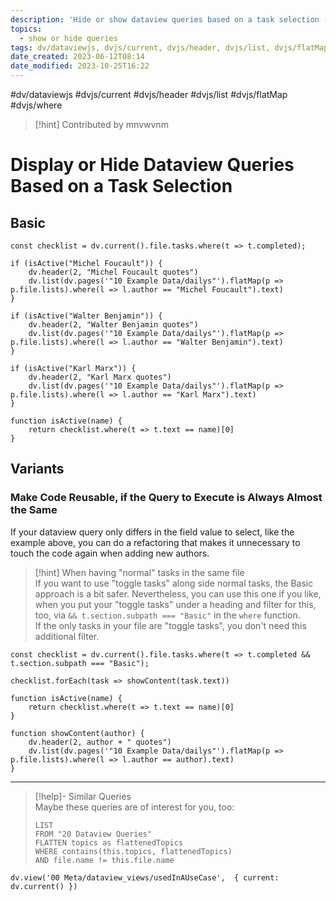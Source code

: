 ```yaml
---
description: 'Hide or show dataview queries based on a task selection ("toggle tasks")'
topics:
  - show or hide queries
tags: dv/dataviewjs, dvjs/current, dvjs/header, dvjs/list, dvjs/flatMap, dvjs/where
date_created: 2023-06-12T08:14
date_modified: 2023-10-25T16:22
---
```


#dv/dataviewjs #dvjs/current #dvjs/header #dvjs/list #dvjs/flatMap #dvjs/where

> [!hint] Contributed by mnvwvnm

# Display or Hide Dataview Queries Based on a Task Selection

## Basic

```dataviewjs
const checklist = dv.current().file.tasks.where(t => t.completed);

if (isActive("Michel Foucault")) {
    dv.header(2, "Michel Foucault quotes")
    dv.list(dv.pages('"10 Example Data/dailys"').flatMap(p => p.file.lists).where(l => l.author == "Michel Foucault").text)
}

if (isActive("Walter Benjamin")) {
    dv.header(2, "Walter Benjamin quotes")
    dv.list(dv.pages('"10 Example Data/dailys"').flatMap(p => p.file.lists).where(l => l.author == "Walter Benjamin").text)
}

if (isActive("Karl Marx")) {
    dv.header(2, "Karl Marx quotes")
    dv.list(dv.pages('"10 Example Data/dailys"').flatMap(p => p.file.lists).where(l => l.author == "Karl Marx").text)
}

function isActive(name) {
	return checklist.where(t => t.text == name)[0]
} 
```

## Variants

### Make Code Reusable, if the Query to Execute is Always Almost the Same

If your dataview query only differs in the field value to select, like the example above, you can do a refactoring that makes it unnecessary to touch the code again when adding new authors.

> [!hint] When having "normal" tasks in the same file  
> If you want to use "toggle tasks" along side normal tasks, the Basic approach is a bit safer. Nevertheless, you can use this one if you like, when you put your "toggle tasks" under a heading and filter for this, too, via `&& t.section.subpath === "Basic"` in the `where` function.  
> If the only tasks in your file are "toggle tasks", you don't need this additional filter.

```dataviewjs
const checklist = dv.current().file.tasks.where(t => t.completed && t.section.subpath === "Basic");

checklist.forEach(task => showContent(task.text))

function isActive(name) {
	return checklist.where(t => t.text == name)[0]
} 

function showContent(author) {
	dv.header(2, author + " quotes")
    dv.list(dv.pages('"10 Example Data/dailys"').flatMap(p => p.file.lists).where(l => l.author == author).text)
}
```

---

<!-- === end of query page ===  -->

> [!help]- Similar Queries  
> Maybe these queries are of interest for you, too:
> 
> ```dataview
> LIST
> FROM "20 Dataview Queries"
> FLATTEN topics as flattenedTopics
> WHERE contains(this.topics, flattenedTopics)
> AND file.name != this.file.name
> ```

```dataviewjs
dv.view('00 Meta/dataview_views/usedInAUseCase',  { current: dv.current() })
```
